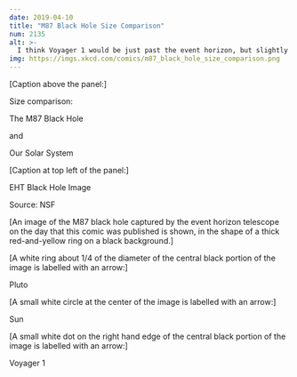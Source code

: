 ```yaml
---
date: 2019-04-10
title: "M87 Black Hole Size Comparison"
num: 2135
alt: >-
  I think Voyager 1 would be just past the event horizon, but slightly less than halfway to the bright ring.
img: https://imgs.xkcd.com/comics/m87_black_hole_size_comparison.png
---
```

[Caption above the panel:]

Size comparison:

The M87 Black Hole

and

Our Solar System

[Caption at top left of the panel:]

EHT Black Hole Image

Source: NSF

[An image of the M87 black hole captured by the event horizon telescope on the day that this comic was published is shown, in the shape of a thick red-and-yellow ring on a black background.]

[A white ring about 1/4 of the diameter of the central black portion of the image is labelled with an arrow:]

Pluto

[A small white circle at the center of the image is labelled with an arrow:]

Sun

[A small white dot on the right hand edge of the central black portion of the image is labelled with an arrow:]

Voyager 1